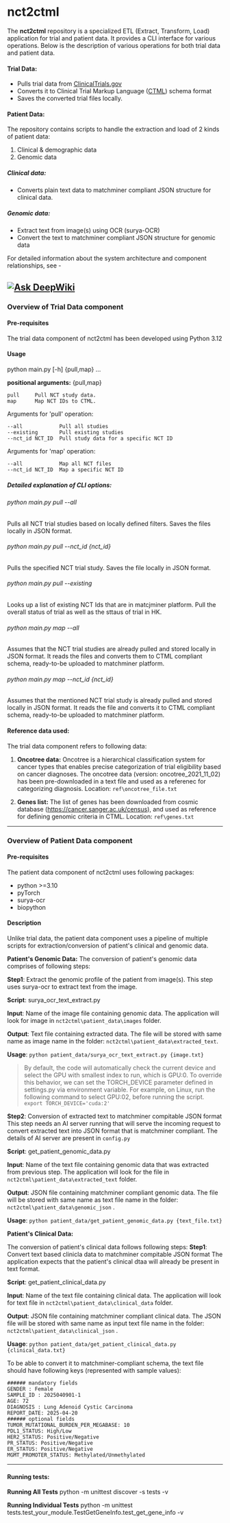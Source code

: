 # nct2ctml

The **nct2ctml** repository is a specialized ETL (Extract, Transform, Load) application for trial and patient data. It provides a CLI interface for various operations. Below is the description of various operations for both trial data and patient data.

#### Trial Data:
- Pulls trial data from [ClinicalTrials.gov](https://clinicaltrials.gov/data-api/api#extapi "ClinicalTrials.gov")
- Converts it to Clinical Trial Markup Language ([CTML](https://matchminer.gitbook.io/matchminer/deployment/ctml-and-trial-curation "CTML")) schema format
- Saves the converted trial files locally.

#### Patient Data:

The repository contains scripts to handle the extraction and load of 2 kinds of patient data:
1. Clinical & demographic data
2. Genomic data

#####  Clinical data:
 - Converts plain text data to matchminer compliant JSON structure for clinical data.

#####  Genomic data:
 - Extract text from image(s) using OCR (surya-OCR)
 - Convert the text to matchminer compliant JSON structure for genomic data

For detailed information about the system architecture and component relationships, see -

[![Ask DeepWiki](https://deepwiki.com/badge.svg)](https://deepwiki.com/sumedhasaxena/nct2ctml)
------------
### Overview of Trial Data component

#### Pre-requisites
The trial data component of nct2ctml has been developed using Python 3.12

#### Usage

python main.py [-h] {pull,map} ...

**positional arguments:**
  {pull,map}
  
    pull     Pull NCT study data.
    map      Map NCT IDs to CTML.

Arguments for 'pull' operation:

    --all            Pull all studies
    --existing       Pull existing studies
    --nct_id NCT_ID  Pull study data for a specific NCT ID

Arguments for 'map' operation:

    --all            Map all NCT files
    --nct_id NCT_ID  Map a specific NCT ID

##### Detailed explanation of CLI options:
###### python main.py pull --all
Pulls all NCT trial studies based on locally defined filters. Saves the files locally in JSON format.

###### python main.py pull --nct_id {nct_id}
Pulls the specified NCT trial study. Saves the file locally in JSON format.

###### python main.py pull --existing
Looks up a list of existing NCT Ids that are in matcjminer platform. Pull the overall status of trial as well as the sttaus of trial in HK.

###### python main.py map --all
Assumes that the NCT trial studies are already pulled and stored locally in JSON format. It reads the files and converts them to CTML compliant schema, ready-to-be uploaded to matchminer platform.

###### python main.py map --nct_id {nct_id}

Assumes that the mentioned NCT trial study is already pulled and stored locally in JSON format. It reads the file and converts it to CTML compliant schema, ready-to-be uploaded to matchminer platform.

#### Reference data used:

The trial data component refers to following data:
1.  **Oncotree data:**
 Oncotree is a hierarchical classification system for cancer types that enables precise categorization of trial eligibility based on cancer diagnoses.
 The oncotree data (version: oncotree_2021_11_02) has been pre-downloaded in a text file and used as a referenec for categorizing diagnosis. Location: `ref\oncotree_file.txt`

2. **Genes list:**
The list of genes has been downloaded from cosmic database (https://cancer.sanger.ac.uk/census), and used as reference for defining genomic criteria in CTML. Location: `ref\genes.txt`

------------


### Overview of Patient Data component

#### Pre-requisites
The patient data component of nct2ctml uses following packages:
- python >=3.10
- pyTorch
- surya-ocr
- biopython

#### Description

Unlike trial data, the patient data component uses a pipeline of multiple scripts for extraction/conversion of patient's clinical and genomic data.

**Patient's Genomic Data:**
The conversion of patient's genomic data comprises of following steps:

 **Step1**: Extract the genomic profile of the patient from image(s).
This step uses surya-ocr to extract text from the image.

**Script**: surya_ocr_text_extract.py

**Input**: Name of the image file containing genomic data. The application will look for image in `nct2ctml\patient_data\images` folder.

**Output**: Text file containing extracted data. The file will be stored with same name as image name in the folder: `nct2ctml\patient_data\extracted_text`.

**Usage**:
`python patient_data/surya_ocr_text_extract.py {image.txt}`

>  By default, the code will automatically check the current device and select the GPU with smallest index to run, which is GPU:0. To override this behavior, we can set the TORCH_DEVICE parameter defined in settings.py via environment variable.
> For example, on Linux, run the following command to select GPU:02, before running the script.
   ` export TORCH_DEVICE='cuda:2'`


**Step2**: Conversion of extracted text to matchminer compitable JSON format
This step needs an AI server running that will serve the incoming request to convert extracted text into JSON format that is matchminer compliant.
The details of AI server are present in `config.py`

**Script**: get_patient_genomic_data.py

**Input**: Name of the text file containing genomic data that was extracted from previous step. The application will look for the file in `nct2ctml\patient_data\extracted_text` folder.

**Output**: JSON file containing matchminer compliant genomic data. The file will be stored with same name as text file name in the folder: `nct2ctml\patient_data\genomic_json` .

**Usage**:
`python patient_data/get_patient_genomic_data.py {text_file.txt}`

**Patient's Clinical Data:**

The conversion of patient's clinical data follows following steps:
**Step1**: Convert text based clinicla data to matchminer compitable JSON format
The application expects that the patient's clinical dtaa will already be present in text format. 

**Script**: get_patient_clinical_data.py

**Input**: Name of the text file containing clinical data. The application will look for text file in `nct2ctml\patient_data\clinical_data` folder.

**Output**: JSON file containing matchminer compliant clinical data. The JSON file will be stored with same name as input text file name in the folder: `nct2ctml\patient_data\clinical_json` .

**Usage**:
`python patient_data/get_patient_clinical_data.py {clinical_data.txt}`

To be able to convert it to matchminer-compliant schema, the text file should have following keys (represented with sample values):

	###### mandatory fields	
	GENDER : Female	
	SAMPLE_ID : 2025040901-1	
	AGE: 72	
	DIAGNOSIS : Lung Adenoid Cystic Carcinoma	
	REPORT_DATE: 2025-04-20	
	###### optional fields	
	TUMOR_MUTATIONAL_BURDEN_PER_MEGABASE: 10	
	PDL1_STATUS: High/Low	
	HER2_STATUS: Positive/Negative	
	PR_STATUS: Positive/Negative	
	ER_STATUS: Positive/Negative	
	MGMT_PROMOTER_STATUS: Methylated/Unmethylated
------------

#### Running tests:

**Running All Tests**
python -m unittest discover -s tests -v

**Running Individual Tests**
python -m unittest tests.test_your_module.TestGetGeneInfo.test_get_gene_info -v
